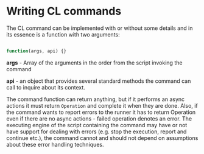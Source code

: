 # Writing CL commands

The CL command can be implemented with or without some details and in its essence is a function with two arguments:

```Javascript

function(args, api) {}

```

**args** - Array of the arguments in the order from the script invoking the command

**api** - an object that provides several standard methods the command can call to inquire about its context.

The command function can return anything, but if it performs an async actions it must return `Operation` and complete it when they are done. Also, if the command wants to report errors to the runner it has to return Operation even if there are no async actions - failed operation denotes an error. The executing engine of the script containing the command may have or not have support for dealing with errors (e.g. stop the execution, report and continue etc.), the command cannot and should not depend on assumptions about these error handling techniques.